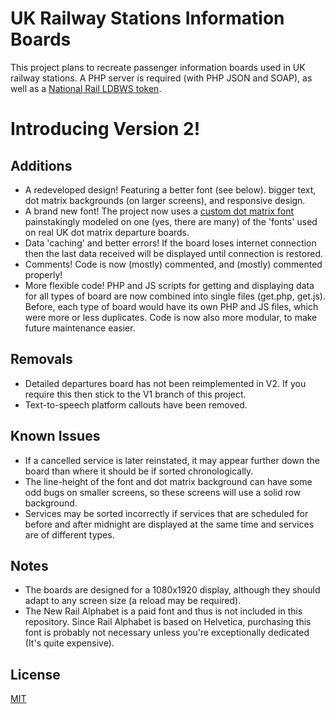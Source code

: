 # UK Railway Stations Information Boards
This project plans to recreate passenger information boards used in UK railway stations. A PHP server is required (with PHP JSON and SOAP), as well as a [National Rail LDBWS token](http://realtime.nationalrail.co.uk/OpenLDBWSRegistration/).

# Introducing Version 2!

## Additions
- A redeveloped design! Featuring a better font (see below). bigger text, dot matrix backgrounds (on larger screens), and responsive design.
- A brand new font! The project now uses a [custom dot matrix font](https://github.com/DanielHartUK/Dot-Matrix-Typeface) painstakingly modeled on one (yes, there are many) of the 'fonts' used on real UK dot matrix departure boards.
- Data 'caching' and better errors! If the board loses internet connection then the last data received will be displayed until connection is restored.
- Comments! Code is now (mostly) commented, and (mostly) commented properly!
- More flexible code! PHP and JS scripts for getting and displaying data for all types of board are now combined into single files (get.php, get.js). Before, each type of board would have its own PHP and JS files, which were more or less duplicates. Code is now also more modular, to make future maintenance easier.

## Removals
- Detailed departures board has not been reimplemented in V2. If you require this then stick to the V1 branch of this project. 
- Text-to-speech platform callouts have been removed.

## Known Issues
- If a cancelled service is later reinstated, it may appear further down the board than where it should be if sorted chronologically.
- The line-height of the font and dot matrix background can have some odd bugs on smaller screens, so these screens will use a solid row background.
- Services may be sorted incorrectly if services that are scheduled for before and after midnight are displayed at the same time and services are of different types.

## Notes
- The boards are designed for a 1080x1920 display, although they should adapt to any screen size (a reload may be required).
- The New Rail Alphabet is a paid font and thus is not included in this repository. Since Rail Alphabet is based on Helvetica, purchasing this font is probably not necessary unless you're exceptionally dedicated (It's quite expensive). 
 
## License
[MIT](https://github.com/DanielHartUK/UK-Railway-Stations-Information-Boards/blob/master/license.md)
